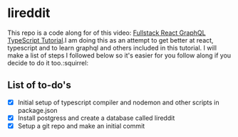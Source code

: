 # lireddit

This repo is a code along for of this video: [Fullstack React GraphQL TypeScript Tutorial](https://youtu.be/I6ypD7qv3Z8).I am doing this as an attempt to get better at react, typescript and to learn graphql and others included in this tutorial. I will make a list of steps I followed below so it's easier for you follow along if you decide to do it too.:squirrel:

## List of to-do's

- [x] Initial setup of typescript compiler and nodemon and other scripts in package.json
- [x] Install postgress and create a database called lireddit
- [x] Setup a  git repo and make an initial commit
